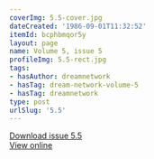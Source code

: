 ```yaml
---
coverImg: 5.5-cover.jpg
dateCreated: '1986-09-01T11:32:52'
itemId: bcphbmqor5y
layout: page
name: Volume 5, issue 5
profileImg: 5.5-rect.jpg
tags:
- hasAuthor: dreamnetwork
- hasTag: dream-network-volume-5
- hasTag: dreamnetwork
type: post
urlSlug: '5.5'
---
```

<a href="../files/pdfs/Volume_5/5.5-Dream-Network-Bulletin_Volume-5-Number-5.pdf" download="">Download issue 5.5</a><br><a href="../files/pdfs/Volume_5/5.5-Dream-Network-Bulletin_Volume-5-Number-5.pdf">View online</a>